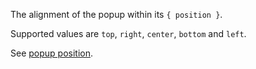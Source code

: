 The alignment of the popup within its `{ position }`.

Supported values are `top`,  `right`, `center`, `bottom` and  `left`.

See [popup position](https://unpoly.com/customizing-overlays#popup-position).

